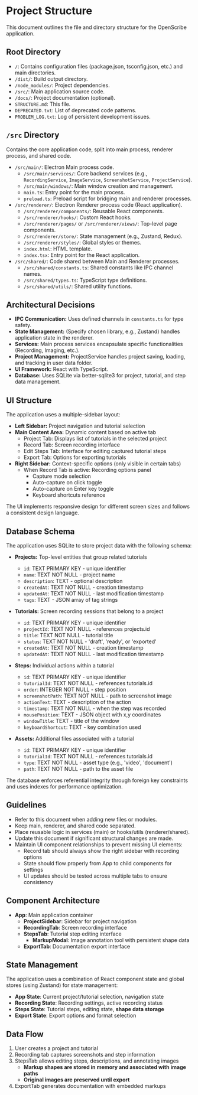 # Project Structure

This document outlines the file and directory structure for the OpenScribe application.

## Root Directory

-   `/`: Contains configuration files (package.json, tsconfig.json, etc.) and main directories.
-   `/dist/`: Build output directory.
-   `/node_modules/`: Project dependencies.
-   `/src/`: Main application source code.
-   `/docs/`: Project documentation (optional).
-   `STRUCTURE.md`: This file.
-   `DEPRECATED.txt`: List of deprecated code patterns.
-   `PROBLEM_LOG.txt`: Log of persistent development issues.

## `/src` Directory

Contains the core application code, split into main process, renderer process, and shared code.

-   `/src/main/`: Electron Main process code.
    -   `/src/main/services/`: Core backend services (e.g., `RecordingService`, `ImageService`, `ScreenshotService`, `ProjectService`).
    -   `/src/main/windows/`: Main window creation and management.
    -   `main.ts`: Entry point for the main process.
    -   `preload.ts`: Preload script for bridging main and renderer processes.
-   `/src/renderer/`: Electron Renderer process code (React application).
    -   `/src/renderer/components/`: Reusable React components.
    -   `/src/renderer/hooks/`: Custom React hooks.
    -   `/src/renderer/pages/` or `/src/renderer/views/`: Top-level page components.
    -   `/src/renderer/store/`: State management (e.g., Zustand, Redux).
    -   `/src/renderer/styles/`: Global styles or themes.
    -   `index.html`: HTML template.
    -   `index.tsx`: Entry point for the React application.
-   `/src/shared/`: Code shared between Main and Renderer processes.
    -   `/src/shared/constants.ts`: Shared constants like IPC channel names.
    -   `/src/shared/types.ts`: TypeScript type definitions.
    -   `/src/shared/utils/`: Shared utility functions.

## Architectural Decisions

-   **IPC Communication:** Uses defined channels in `constants.ts` for type safety.
-   **State Management:** (Specify chosen library, e.g., Zustand) handles application state in the renderer.
-   **Services:** Main process services encapsulate specific functionalities (Recording, Imaging, etc.).
-   **Project Management:** ProjectService handles project saving, loading, and tracking in user data folder.
-   **UI Framework:** React with TypeScript.
-   **Database:** Uses SQLite via better-sqlite3 for project, tutorial, and step data management.

## UI Structure

The application uses a multiple-sidebar layout:

-   **Left Sidebar:** Project navigation and tutorial selection
-   **Main Content Area:** Dynamic content based on active tab
    -   Project Tab: Displays list of tutorials in the selected project
    -   Record Tab: Screen recording interface
    -   Edit Steps Tab: Interface for editing captured tutorial steps
    -   Export Tab: Options for exporting tutorials
-   **Right Sidebar:** Context-specific options (only visible in certain tabs)
    -   When Record Tab is active: Recording options panel
        -   Capture mode selection
        -   Auto-capture on click toggle
        -   Auto-capture on Enter key toggle
        -   Keyboard shortcuts reference

The UI implements responsive design for different screen sizes and follows a consistent design language.

## Database Schema

The application uses SQLite to store project data with the following schema:

-   **Projects:** Top-level entities that group related tutorials
    -   `id`: TEXT PRIMARY KEY - unique identifier
    -   `name`: TEXT NOT NULL - project name
    -   `description`: TEXT - optional description
    -   `createdAt`: TEXT NOT NULL - creation timestamp
    -   `updatedAt`: TEXT NOT NULL - last modification timestamp
    -   `tags`: TEXT - JSON array of tag strings

-   **Tutorials:** Screen recording sessions that belong to a project
    -   `id`: TEXT PRIMARY KEY - unique identifier
    -   `projectId`: TEXT NOT NULL - references projects.id
    -   `title`: TEXT NOT NULL - tutorial title
    -   `status`: TEXT NOT NULL - 'draft', 'ready', or 'exported'
    -   `createdAt`: TEXT NOT NULL - creation timestamp
    -   `updatedAt`: TEXT NOT NULL - last modification timestamp

-   **Steps:** Individual actions within a tutorial
    -   `id`: TEXT PRIMARY KEY - unique identifier
    -   `tutorialId`: TEXT NOT NULL - references tutorials.id
    -   `order`: INTEGER NOT NULL - step position
    -   `screenshotPath`: TEXT NOT NULL - path to screenshot image
    -   `actionText`: TEXT - description of the action
    -   `timestamp`: TEXT NOT NULL - when the step was recorded
    -   `mousePosition`: TEXT - JSON object with x,y coordinates
    -   `windowTitle`: TEXT - title of the window
    -   `keyboardShortcut`: TEXT - key combination used

-   **Assets:** Additional files associated with a tutorial
    -   `id`: TEXT PRIMARY KEY - unique identifier
    -   `tutorialId`: TEXT NOT NULL - references tutorials.id
    -   `type`: TEXT NOT NULL - asset type (e.g., 'video', 'document')
    -   `path`: TEXT NOT NULL - path to the asset file

The database enforces referential integrity through foreign key constraints and uses indexes for performance optimization.

## Guidelines

-   Refer to this document when adding new files or modules.
-   Keep main, renderer, and shared code separated.
-   Place reusable logic in services (main) or hooks/utils (renderer/shared).
-   Update this document if significant structural changes are made.
-   Maintain UI component relationships to prevent missing UI elements:
    -   Record tab should always show the right sidebar with recording options
    -   State should flow properly from App to child components for settings
    -   UI updates should be tested across multiple tabs to ensure consistency 

## Component Architecture

- **App**: Main application container
  - **ProjectSidebar**: Sidebar for project navigation
  - **RecordingTab**: Screen recording interface
  - **StepsTab**: Tutorial step editing interface
    - **MarkupModal**: Image annotation tool with persistent shape data
  - **ExportTab**: Documentation export interface

## State Management

The application uses a combination of React component state and global stores (using Zustand) for state management:

- **App State**: Current project/tutorial selection, navigation state
- **Recording State**: Recording settings, active recording status
- **Steps State**: Tutorial steps, editing state, **shape data storage**
- **Export State**: Export options and format selection

## Data Flow

1. User creates a project and tutorial
2. Recording tab captures screenshots and step information
3. StepsTab allows editing steps, descriptions, and annotating images
   - **Markup shapes are stored in memory and associated with image paths**
   - **Original images are preserved until export**
4. ExportTab generates documentation with embedded markups 